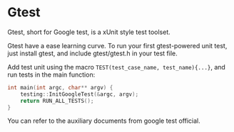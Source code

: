 # Gtest

Gtest, short for Google test, is a xUnit style test toolset.

Gtest have a ease learning curve. To run your first gtest-powered unit test, just install gtest, and include gtest/gtest.h in your test file.

Add test unit using the macro `TEST(test_case_name, test_name){...}`, and run tests in the main function:

```cpp
int main(int argc, char** argv) {
    testing::InitGoogleTest(&argc, argv);
    return RUN_ALL_TESTS();
}
```

You can refer to the auxiliary documents from google test official.